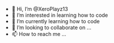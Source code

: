 - 👋 Hi, I’m @XeroPlayz13
- 👀 I’m interested in learning how to code
- 🌱 I’m currently learning how to code
- 💞️ I’m looking to collaborate on ...
- 📫 How to reach me ...

<!---
XeroPlayz13/XeroPlayz13 is a ✨ special ✨ repository because its `README.md` (this file) appears on your GitHub profile.
You can click the Preview link to take a look at your changes.
--->
